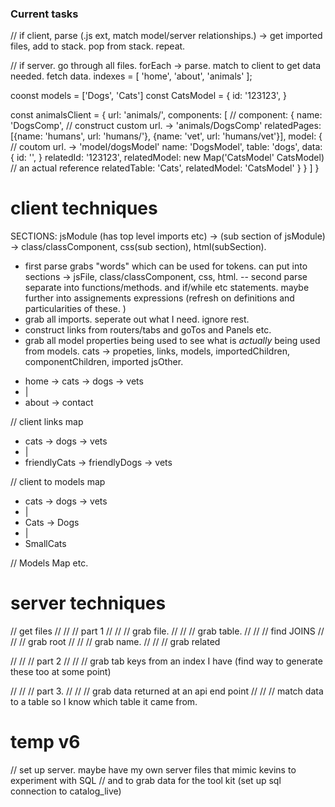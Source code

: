 ### Current tasks

// if client, parse (.js ext, match model/server relationships.) -> get imported files, add to stack. pop from stack. repeat.

// if server. go through all files. forEach -> parse. match to client to get data needed. fetch data. 
indexes = [
  'home', 'about', 'animals'
];

coonst models = ['Dogs', 'Cats']
const CatsModel = {
  id: '123123',
}

const animalsClient = {
  url: 'animals/',
  components: [
    //
    component: {
      name: 'DogsComp',
      // construct custom url. -> 'animals/DogsComp'
      relatedPages: [{name: 'humans', url: 'humans/'}, {name: 'vet', url: 'humans/vet'}],
      model: {
        // coutom url. -> 'model/dogsModel'
        name: 'DogsModel',
        table: 'dogs',
        data: {
          id: '',
        }
        relatedId: '123123',
        relatedModel: new Map('CatsModel' CatsModel) // an actual reference
        relatedTable: 'Cats',
        relatedModel: 'CatsModel'
      }
    }
  ]
}

# client techniques

SECTIONS:  jsModule (has top level imports etc) -> (sub section of jsModule) -> class/classComponent, css(sub section), html(subSection).

- first parse grabs "words" which can be used for tokens. can put into sections -> jsFile, class/classComponent, css, html.
-- second parse separate into functions/methods. and if/while etc statements. maybe further into assignements expressions (refresh on definitions and particularities of these. )
- grab all imports. seperate out what I need. ignore rest. 
- construct links from routers/tabs and goTos and Panels etc. 
- grab all model properties being used to see what is *actually* being used from models. 
cats -> propeties, links, models, importedChildren, componentChildren, imported jsOther.

* home -> cats -> dogs -> vets
* | 
* about -> contact

// client links map
* cats -> dogs -> vets
* | 
* friendlyCats -> friendlyDogs -> vets

// client to models map
* cats -> dogs -> vets
* | 
* Cats -> Dogs
* |
* SmallCats

// Models Map etc. 

# server techniques

// get files
// // // part 1
// // // grab file.
// // // grab table.
// // // find JOINS
// // // grab root
// // // grab name.
// // // grab related

// // // part 2
// // // grab tab keys from an index I have (find way to generate these too at some point)

// // // part 3.
// // // grab data returned at an api end point
// // // match data to a table so I know which table it came from.

# temp v6

// set up server. maybe have my own server files that mimic kevins to experiment with SQL
// and to grab data for the tool kit (set up sql connection to catalog_live)
